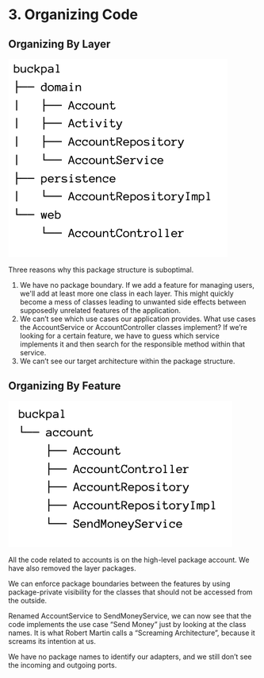 # 3. Organizing Code

## Organizing By Layer

![by layer](./images/001_by_layer.png)  

Three reasons why this package structure is suboptimal.

1. We have no package boundary. If we add a feature for managing users, we'll add at least more one class in each layer. This might quickly become a mess of classes leading to unwanted side effects between supposedly unrelated features of the application.
2. We can’t see which use cases our application provides. What use cases the AccountService or AccountController classes implement? If we’re looking for a certain feature, we have to guess which service implements it and then search for the responsible method within that service.
3. We can’t see our target architecture within the package structure.  

## Organizing By Feature

![by feature](./images/002_by_feature.png)  

All the code related to accounts is on the high-level package account. We have also removed the layer packages.  

We can enforce package boundaries between the features by using package-private visibility for the classes that should not be accessed from the outside.  

Renamed AccountService to SendMoneyService, we can now see that the code implements the use case “Send Money” just by looking at the class names. It is what Robert Martin calls a “Screaming Architecture”, because it
screams its intention at us.  

We have no package names to identify our adapters, and we still don’t see the incoming and outgoing ports.